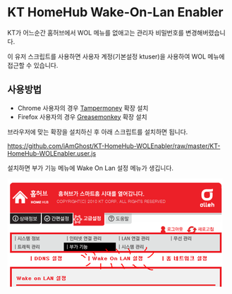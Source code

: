 KT HomeHub Wake-On-Lan Enabler
==============================

KT가 어느순간 홈허브에서 WOL 메뉴를 없애고는 관리자 비밀번호를 변경해버렸습니다.

이 유저 스크립트를 사용하면 사용자 계정(기본설정 ktuser)을 사용하여 WOL 메뉴에 접근할 수 있습니다.


사용방법
-----------

* Chrome 사용자의 경우 [Tampermoney](https://chrome.google.com/webstore/detail/tampermonkey/dhdgffkkebhmkfjojejmpbldmpobfkfo) 확장 설치
* Firefox 사용자의 경우 [Greasemonkey](https://addons.mozilla.org/ko/firefox/addon/greasemonkey/) 확장 설치

브라우저에 맞는 확장을 설치하신 후 아래 스크립트를 설치하면 됩니다.

https://github.com/iAmGhost/KT-HomeHub-WOLEnabler/raw/master/KT-HomeHub-WOLEnabler.user.js

설치하면 부가 기능 메뉴에 Wake On Lan 설정 메뉴가 생깁니다.

![WOL Menu](https://raw.githubusercontent.com/iAmGhost/KT-HomeHub-WOLEnabler/master/wol_menu.png)